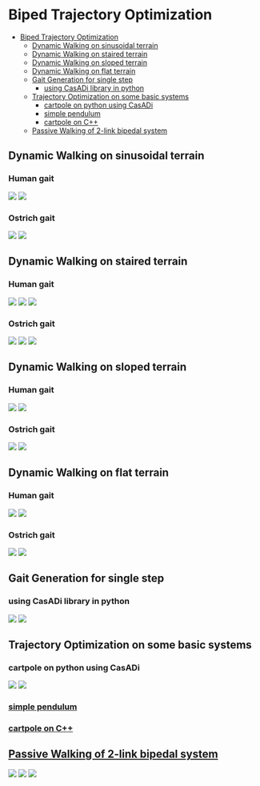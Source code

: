 # Biped Trajectory Optimization

- [Biped Trajectory Optimization](#biped-trajectory-optimization)
  * [Dynamic Walking on sinusoidal terrain](#dynamic-walking-on-sinusoidal-terrain)
  * [Dynamic Walking on staired terrain](#dynamic-walking-on-staired-terrain)
  * [Dynamic Walking on sloped terrain](#dynamic-walking-on-sloped-terrain)
  * [Dynamic Walking on flat terrain](#dynamic-walking-on-flat-terrain)
  * [Gait Generation for single step](#gait-generation-for-single-step)
    + [using CasADi library in python](#using-casadi-library-in-python)
  * [Trajectory Optimization on some basic systems](#trajectory-optimization-on-some-basic-systems)
    + [cartpole on python using CasADi](#cartpole-on-python-using-casadi)
    + [simple pendulum](#simple-pendulum)
    + [cartpole on C++](#cartpole-on-c)
  * [Passive Walking of 2-link bipedal system](#passive-walking-of-2-link-bipedal-system)

## Dynamic Walking on sinusoidal terrain
### Human gait
![](five_link_path_generation/uneven_terrain/results/sin_walk_10.gif)
![](five_link_path_generation/uneven_terrain/results/sin_walk_10.png) 
### Ostrich gait
![](five_link_path_generation/uneven_terrain/results/osin_walk_10.gif)
![](five_link_path_generation/uneven_terrain/results/osin_walk_10.png) 
## Dynamic Walking on staired terrain
### Human gait
![](five_link_path_generation/uneven_terrain/results/stairs_walk_10.gif)
![](five_link_path_generation/uneven_terrain/results/stairs_walk_10.png) 
![](five_link_path_generation/uneven_terrain/results/stairs_down_walk_10.gif)
### Ostrich gait
![](five_link_path_generation/uneven_terrain/results/ostairs_walk_10.gif)
![](five_link_path_generation/uneven_terrain/results/ostairs_walk_10.png) 
![](five_link_path_generation/uneven_terrain/results/ostairs_down_walk_10.gif)
## Dynamic Walking on sloped terrain
### Human gait
![](five_link_path_generation/uneven_terrain/results/slope_walk_10.gif)
![](five_link_path_generation/uneven_terrain/results/slope_walk_10.png) 
### Ostrich gait
![](five_link_path_generation/uneven_terrain/results/oslope_walk_10.gif)
![](five_link_path_generation/uneven_terrain/results/oslope_walk_10.png) 
## Dynamic Walking on flat terrain
### Human gait
![](five_link_path_generation/uneven_terrain/results/flat_walk_10.gif)
![](five_link_path_generation/uneven_terrain/results/flat_walk_10.png) 
### Ostrich gait
![](five_link_path_generation/uneven_terrain/results/oflat_walk_10.gif)
![](five_link_path_generation/uneven_terrain/results/oflat_walk_10.png) 

## Gait Generation for single step
### using CasADi library in python
![](five_link_gait_generation/animation2.gif) ![](five_link_gait_generation/graph.png)

## Trajectory Optimization on some basic systems
### cartpole on python using CasADi

![](basic_tasks/catpole_python/cartpole.gif) ![](basic_tasks/catpole_python/Graph.png)

### [simple pendulum](basic_tasks/simple_pendulum.m)

### [cartpole on C++](basic_tasks/cartpole_cpp)

## [Passive Walking of 2-link bipedal system](passive_walker)
![](https://media.giphy.com/media/tcPd1yLBYWDxWxIqMs/giphy.gif)
![](passive_walker/Graph_1.jpg) ![](passive_walker/Graph_2.jpg)
